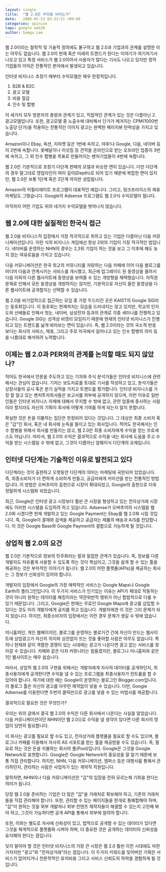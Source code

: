 ```yaml
---
layout: single
title:  "웹 2.0은 무엇을 바라는가"
date:   2006-05-23 03:33:51 +09:00
categories: opinion
tags: google web20
author: Samgu Lee
---
```

웹 2.0이라는 철학적 및 기술적 정의에도 불구하고 웹 2.0과 기업과의 관계를 설명한 이는 아무도 없습니다. 웹 2.0이 현재 혹은 미래의 트랜드가 된다는 이야기가 여기저기서 나오고 있고 특정 서비스가 웹 2.0이어서 사용자가 많다는 기사도 나오고 있지만 정작 기업들의 이익은 전통적인 분야에서 발생되고 있습니다.

인터넷 비지니스 초창기 때부터 수익모델은 매우 한정적입니다.

1. B2B & B2C
2. 광고 모델
3. 비용 절감
4. 인수 및 합병

이 세가지 모두 방문자의 총량과 관계가 있고, 직접적인 관계가 있는 것은 다름아닌 2. 광고모델입니다. 또한, 광고모델 중 노출수에 대비해서 단가가 메겨지는 CPM(1000번 노출당 단가)을 적용하는 전통적인 이미지 광고는 완벽한 페이지뷰 탄력성을 가지고 있습니다.

Amazon이나 Ebay, 옥션, 지마켓 등은 1번에 속하고, 야후!나 Google, 다음, 네이버 등이 2번에 속합니다. 꽃배달이나 이삿짐 등 견적을 온라인으로 받는 오프라인 업종이 3번에 속하고, 그 외 인수 합병을 목표로 만들어지는 벤처기업들이 4번에 속합니다.

웹 2.0은 기본적으로 초창기 다단계 판매의 모델과 비슷한 면이 있습니다. 다만 다단계의 경우 말그대로 영업라인이 여러 깊이(Depth)로 되어 있기 때문에 복잡한 면이 있지만, 웹 2.0은 보통 1단계 혹은 2단계 까지만 성립됩니다.

Amazon의 어필리에이트 프로그램이 대표적인 예입니다. 그리고, 링크프라이스의 제휴마케팅도 그렇습니다. Google의 Adsense 프로그램도 웹 2.0식 수익모델이 됩니다.

아직까지 어떤 기업도 위의 네가지 수익모델을 벗어나지 않습니다.

## 웹 2.0에 대한 실질적인 한국식 접근

웹 2.0을 비지니스적 입장에서 가장 적극적으로 취하고 있는 기업은 다름아닌 다음 커뮤니케이션입니다. 이런 식의 비지니스 게임에선 항상 2위의 기업이 가장 적극적인 법입니다. 네이버를 운영하는 NHN의 경우는 2,3위 기업이 하는 것을 보고 그 이후에 해도 늦지 않는 여유로움을 가지고 있습니다.

다음 커뮤니케이션은 한국 최고의 커뮤니티를 자랑하는 다음 카페에 이어 다음 블로그를 미디어 다음과 연계시키는 서비스를 개시했고, 최근에 업그레이드 된 동영상을 올려서 다음 이외의 다른 웹사이트에 동영상을 보여줄 수 있는 개방형을 채택했습니다. 저작권 문제로 인해서 모든 동영상을 개방하지는 않지만, 기본적으로 자신이 올린 동영상을 다른 웹사이트에 공개할지는 선택할 수 있습니다.

웹 2.0을 비기업적으로 접근하는 모임 중 가장 두드러진 곳은 KAIST의 Google SIG라는 동호회입니다. 이 동호회는 현재까지는 모습을 드러내지는 않고 있지만, 학교의 인지도와 선배들로 인해서 첫눈, 네이버, 삼성전자 등과의 관계로 각종 세미나를 진행하고 있습니다. Google SIG는 성격상 비영리 모임이기 때문에 현재의 인터넷 비지니스가 진행되고 있는 트랜드를 넒게 바라보는 면이 있습니다. 즉, 웹 2.0이라는 것의 국소적 반응 보다는 회사의 서비스, 제휴, 그리고 주로 미국에서 일어나고 있는 인수 합병의 의미 등을 나름대로 해석하려 노력합니다.

## 이제는 웹 2.0과 PER와의 관계를 논의할 때도 되지 않았나?

적어도 한국에서 언론을 주도하고 있는 기자와 주식 분석가들은 인터넷 비지니스에 관련해서는 관심이 없습니다. 기자는 보도자료를 토대로 기사를 작성하고 있고, 분석가들은 상장사들의 공시 혹은 분기 실적을 가지고 트랜드를 평가합니다. 인터넷 비지니스를 가장 잘 알고 있는 벤처투자회사들은 보고서를 외부에 공개하지 않으며, 이런 이유로 일반인들은 인터넷 비지니스 자체에 대해서 무지할 수 밖에 없고, 관련 업종에 종사하는 사람이라 할지라도 자신의 기획이 회사에 어떻게 기여를 하게 되는지 알지 못합니다.

확실한 것은 돈을 지불하는 집단은 한정되어 있다는 것입니다. 그 대상은 최종 소비자 혹은 "갑"인 회사, 혹은 내 회사에 눈독을 들이고 있는 회사입니다. 적어도 한국에서는 인수 합병을 위해서 회사를 만들지는 않고, 웹 2.0은 최종 소비자에게 수익을 얻는 프로세스도 아닙니다. 따라서, 웹 2.0의 수익은 결과적으로 수익을 내는 회사에 도움을 주고 수익을 받는 시스템일 수 밖에 없고, 그것이 다름아닌 암웨이식 다단계의 요체입니다.

## 인터넷 다단계는 기술적인 이유로 발전되고 있다

다단계라는 것이 출현하고 오랫동안 다단계의 의미는 마케팅에 국한되어 있었습니다. 즉, 최종소비자가 더 편하게 소비하게 만들고, 공급자에게 커미션을 받는 전통적인 방법입니다. 이 방법은 오버추어의 출현으로 시장이 확대되었고, Google의 출현으로 더욱 정밀하게 시스템화 되었습니다.

최근, Google은 인터넷 광고 시장보다 훨씬 큰 시장을 형성하고 있는 전자상거래 시장에도 이러한 시스템을 도입하려 하고 있습니다. Adsense가 오버추어의 시스템을 웹 2.0화 시켰다면 현재 개발하고 있는 Google Payment는 Ebay를 웹 2.0화 시킬 것입니다. 즉, Google이 결재와 검색을 제공하고 공급자는 제품의 배송과 A/S를 전담합니다. 이 것은 Google Base와 Google Payment의 결합으로 가능하게 될 것입니다.

## 상업적 웹 2.0의 요건

웹 2.0은 기본적으로 정보의 민주화라는 말과 밀접한 관계가 있습니다. 즉, 정보를 다른 개발자도 자유롭게 사용할 수 있도록 하는 것이 핵심이고, 그것을 쉽게 할 수 있는 툴을 제공하는 것은 부차적인 이야기가 됩니다. 웹 2.0의 어떤 플랫폼(APIs)을 제공하는 회사는 그 정보가 신뢰성이 있어야 합니다.

개발자의 입장에서 Google의 가장 매력적인 서비스는 Google Maps나 Google Earth의 플러그인입니다. 이 두가지 서비스가 인기있는 이유는 API가 제대로 작동하는 것이 아니라 원하는 데이터를 해킹이라는 약관위반적 행위가 아닌 합법적으로 다룰 수 있기 때문입니다. 그리고, Google은 현재는 무료인 Google Maps에 광고를 삽입할 수 있다는 것도 미리 개발자에게 공지를 하고 있습니다. 개발자에겐 이 것은 그리 문제가 되지 않습니다. 하지만, 최종소비자의 입장에서는 이런 경우 문제가 생길 수 밖에 없습니다.

미니홈피던, 개인 웹페이지던, 블로그를 운영하는 블로거건 간에 자신이 만드는 웹사이트에 상업광고가 자신의 의지와 상관없이 뜨는 것을 좋아할 사람은 아무도 없습니다. 특히나 현재와 같이 격렬한 경쟁이 있는 시대에는 광고가 나온다면 광고 없는 서비스를 찾아갈 수 있습니다. 카페와 같은 다자 커뮤니티는 힘들겠지만, 블로그나 미니홈피와 같은 1인 웹사이트는 매우 쉽습니다.

따라서, 상업적 웹 2.0의 구현을 위해서는 개발자에게 자사의 데이터를 공개하던지, 최종사용자에게 공개한다면 수익을 낼 수 있는 프로그램을 최종사용자가 컨트롤을 할 수 있어야 합니다. 여기에 대한 예는 Google이 운영하는 블로그인 Blogger.com입니다. 이 블로그 툴은 자신의 광고를 아무런 제약없이 넣을 수 있습니다. 다만, Google Adsense를 이용한다면 두번의 클릭만으로 광고를 넣을 수 있는 마법사를 제공합니다.

결과적으로 필요한 것은 무엇인가?

우리는 위의 글에서 결국 웹 2.0의 수익은 다른 회사에서 나온다는 사실을 알았습니다. 다음 커뮤니케이션이던 NHN이던 웹 2.0으로 수익을 낼 생각이 있다면 다른 회사의 영업이 당연히 필요합니다.

이 회사는 광고를 필요로 할 수도 있고, 전자상거래 플랫폼을 필요로 할 수도 있으며, 블로그나 카페를 이용해서 자사의 AS 서포트를 받는 툴을 제공받을 수도 있습니다. 즉, 필요로 하는 것은 돈을 지불하는 회사의 풀(Pool)입니다. Google은 그것을 Google Network로 표현합니다. Google은 Google Network의 중요성을 잘 알기 때문에 보통 직접 관리합니다. 하지만, NHN, 다음 커뮤니케이션, 엠파스 등은 대행사를 통해서 관리하던지, 관리하는 사람은 사업자가 있는 계약직 직원입니다.

말하자면, NHN이나 다음 커뮤니케이션은 "갑"의 입장을 전혀 모르는채 기회을 한다는 의미가 됩니다.

당장 웹 2.0을 준비하는 기업은 더 많은 "갑"을 거래처로 확보해야 하고, 기존의 거래처들을 직접 관리해야 합니다. 또한, 관리할 수 있는 페이지들을 한개로 통폐합해야 하며, "갑"이 원하는 것을 외부 개발자나 외부 컨텐츠 제작자들이 해결할 수 있는지 고민해 봐야 하고, 그것이 가능하다면 공개 API를 통해서 외부에 알려야 합니다.

또한, 이와는 별도로 자사에 신뢰성이 있고, 법적으로 공개할 수 있는 데이터가 있다면 그것을 체계적으로 플랫폼화 시켜야 하며, 더 중요한 것은 공개하는 데이터의 신뢰성을 유지해야 한다는 점입니다.

잊지 말아야 할 것은 인터넷 비지니스의 가장 큰 시장은 웹 2.0 훨씬 이전 시대에도 마찬가지지만 "광고"와 "전자상거래"라는 점입니다. 이 두가지 키워드를 잊어버린 기획은 서비스가 없어지거나 천문학적인 유지비용 그리고 서비스 신뢰도의 하락을 경험하게 될 것입니다.
